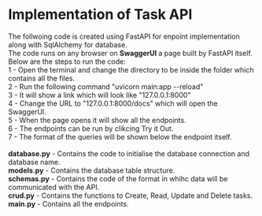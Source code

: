 # Implementation of Task API
The follwoing code is created using FastAPI for enpoint implementation along with SqlAlchemy for database.<br />
The code runs on any browser on **SwaggerUI** a page built by FastAPI itself.<br />
Below are the steps to run the code: <br />
1 - Open the terminal and change the directory to be inside the folder which contains all the files.<br />
2 - Run the following command "uvicorn main:app --reload" <br />
3 - It will show a link which will look like "127.0.0.1:8000" <br />
4 - Change the URL to "127.0.0.1:8000/docs" which will open the SwaggerUI. <br />
5 - When the page opens it will show all the endpoints. <br />
6 - The endpoints can be run by clikcing Try it Out. <br />
7 - The format of the queries will be shown below the endpoint itself. <br />
<br />
**database.py** - Contains the code to initialise the database connection and database name.<br />
**models.py** - Contains the database table structure.<br />
**schemas.py** - Contains the code of the format in whihc data will be communicated with the API.<br />
**crud.py** - Contains the functions to Create, Read, Update and Delete tasks.<br />
**main.py** - Contains all the endpoints.
